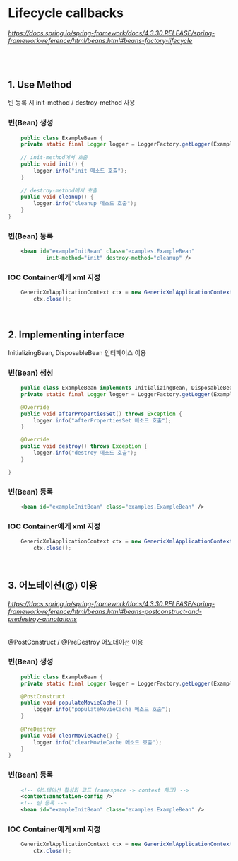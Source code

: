 # Lifecycle callbacks
###### https://docs.spring.io/spring-framework/docs/4.3.30.RELEASE/spring-framework-reference/html/beans.html#beans-factory-lifecycle

<br>

## 1. Use Method
빈 등록 시 init-method / destroy-method 사용
 
### 빈(Bean) 생성
```java
    public class ExampleBean {
	private static final Logger logger = LoggerFactory.getLogger(ExampleBean.class); 
	
	// init-method에서 호출
	public void init() {
		logger.info("init 메소드 호출");
	}
	
	// destroy-method에서 호출
	public void cleanup() {
		logger.info("cleanup 메소드 호출");
	}
}
```

### 빈(Bean) 등록
```xml
    <bean id="exampleInitBean" class="examples.ExampleBean" 
			init-method="init" destroy-method="cleanup" />
```

### IOC Container에게 xml 지정
```java
    GenericXmlApplicationContext ctx = new GenericXmlApplicationContext("classpath:com/config/conf.xml");
		ctx.close();
```

<br>

## 2. Implementing interface
InitializingBean, DisposableBean 인터페이스 이용

### 빈(Bean) 생성
```java
    public class ExampleBean implements InitializingBean, DisposableBean {
	private static final Logger logger = LoggerFactory.getLogger(ExampleBean.class); 

	@Override
	public void afterPropertiesSet() throws Exception {
		logger.info("afterPropertiesSet 메소드 호출");
	}

	@Override
	public void destroy() throws Exception {
		logger.info("destroy 메소드 호출");
	}

}
```

### 빈(Bean) 등록
```xml
    <bean id="exampleInitBean" class="examples.ExampleBean" />
```

### IOC Container에게 xml 지정
```java
    GenericXmlApplicationContext ctx = new GenericXmlApplicationContext("classpath:com/config/conf.xml");
		ctx.close();
```

<br>

## 3. 어노테이션(@) 이용
###### https://docs.spring.io/spring-framework/docs/4.3.30.RELEASE/spring-framework-reference/html/beans.html#beans-postconstruct-and-predestroy-annotations
@PostConstruct / @PreDestroy 어노테이션 이용

### 빈(Bean) 생성
```java
    public class ExampleBean {
	private static final Logger logger = LoggerFactory.getLogger(ExampleBean.class); 

	@PostConstruct
	public void populateMovieCache() {
		logger.info("populateMovieCache 메소드 호출");
	}
	
	@PreDestroy
	public void clearMovieCache() {
		logger.info("clearMovieCache 메소드 호출");
	}
}
```

### 빈(Bean) 등록
```xml
    <!-- 어노테이션 활성화 코드 (namespace -> context 체크) -->
	<context:annotation-config />
    <!-- 빈 등록 -->
	<bean id="exampleInitBean" class="examples.ExampleBean" />
```

### IOC Container에게 xml 지정
```java
    GenericXmlApplicationContext ctx = new GenericXmlApplicationContext("classpath:com/config/conf.xml");
		ctx.close();
```